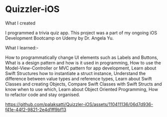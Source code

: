 # Quizzler-iOS

What I created

I programmed a trivia quiz app. This project was a part of my ongoing iOS Development Bootcamp on Udemy by Dr. Angela Yu.

What I learned:- 

How to programmatically change UI elements such as Labels and Buttons,
What is a design pattern and how is it used in programming,
How to use the Model-View-Controller or MVC pattern for app development, 
Learn about Swift Structures how to instantiate a struct instance,
Understand the difference between value types and reference types, 
Learn about Swift Classes and creating Objects, 
Compare Swift Classes with Swift Structs and know when to use which, 
Learn about Object Oriented Programming, 
How to refactor code and stay organised.


https://github.com/palaksatti/Quizzler-iOS/assets/110411136/06d7d936-f41e-44f2-9821-2e4d1ff9bf13

